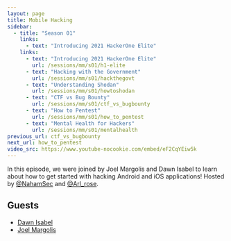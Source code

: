 ```yaml
---
layout: page
title: Mobile Hacking
sidebar:
  - title: "Season 01"
    links:
      - text: "Introducing 2021 HackerOne Elite"
    links:
      - text: "Introducing 2021 HackerOne Elite"
        url: /sessions/mm/s01/h1-elite
      - text: "Hacking with the Government"
        url: /sessions/mm/s01/hackthegovt
      - text: "Understanding Shodan"
        url: /sessions/mm/s01/howtoshodan
      - text: "CTF vs Bug Bounty"
        url: /sessions/mm/s01/ctf_vs_bugbounty
      - text: "How to Pentest"
        url: /sessions/mm/s01/how_to_pentest
      - text: "Mental Health for Hackers"
        url: /sessions/mm/s01/mentalhealth
previous_url: ctf_vs_bugbounty
next_url: how_to_pentest
video_src: https://www.youtube-nocookie.com/embed/eF2CqYEiw5k
---
```


In this episode, we were joined by Joel Margolis and Dawn Isabel to learn about how to get started with hacking Android and iOS applications! Hosted by [@NahamSec](https://twitter.com/NahamSec) and [@Arl_rose](https://twitter.com/arl_rose).

Guests
-----------------

- [Dawn Isabel](https://twitter.com/dawnisabel)
- [Joel Margolis](https://twitter.com/0xteknogeek)
